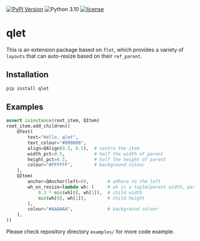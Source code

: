 [![PyPI Version](https://img.shields.io/pypi/v/qlet.svg)](https://pypi.org/project/qlet/)
![Python 3.10](https://img.shields.io/badge/python->=3.10-blue.svg)
[![license](https://img.shields.io/github/license/Jarvis-Yu/qlet)](https://github.com/Jarvis-Yu/qlet/blob/master/LICENSE)

# qlet

This is an extension package based on `flet`, which provides a variety of `layouts`
that can auto-resize based on their `ref_parent`.

## Installation

```sh
pip install qlet
```

## Examples

```py
assert isinstance(root_item, QItem)
root_item.add_children((
    QText(
        text="Hello, qlet",
        text_colour="#000000",
        align=QAlign(0.5, 0.5),  # centre the item
        width_pct=0.5,           # half the width of parent
        height_pct=0.5,          # half the height of parent
        colour="#FFFFFF",        # background colour
    ),
    QItem(
        anchor=QAnchor(left=0),       # adhere to the left
        wh_on_resize=lambda wh: (     # wh is a tuple[parent width, parent height]
            0.3 * min(wh[0], wh[1]),  # child width
            min(wh[0], wh[1]),        # child height
        ),
        colour="#AAAAAA",             # background colour
    ),
))
```

Please check repository directory `examples/` for more code example.

